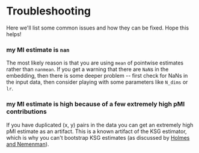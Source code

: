 # Troubleshooting

Here we'll list some common issues and how they can be fixed. Hope this helps!

### my MI estimate is `nan`

The most likely reason is that you are using `mean` of pointwise estimates rather than `nanmean`. If you get a warning that there are `NaN`s in the embedding, then there is some deeper problem -- first check for NaNs in the input data, then consider playing with some parameters like `N_dims` or `lr`.

### my MI estimate is high because of a few extremely high pMI contributions

If you have duplicated (x, y) pairs in the data you can get an extremely high pMI estimate as an artifact. This is a known artifact of the KSG estimator, which is why you can't bootstrap KSG estimates (as discussed by [Holmes and Nemenman](https://journals.aps.org/pre/abstract/10.1103/PhysRevE.100.022404)).